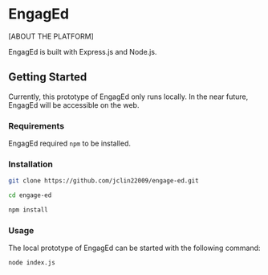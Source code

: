 # EngagEd

[ABOUT THE PLATFORM]

EngagEd is built with Express.js and Node.js.

## Getting Started

Currently, this prototype of EngagEd only runs locally. In the near future, EngagEd will be accessible on the web.

### Requirements

EngagEd required `npm` to be installed.

### Installation

```bash
git clone https://github.com/jclin22009/engage-ed.git

cd engage-ed

npm install
```

### Usage

The local prototype of EngagEd can be started with the following command:

```bash
node index.js
```
